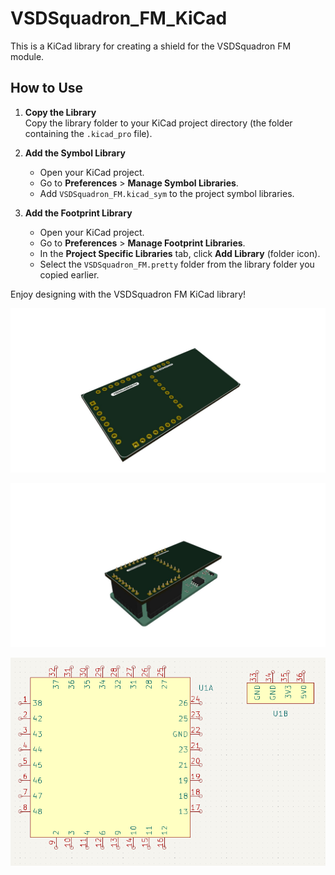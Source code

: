 # VSDSquadron_FM_KiCad

This is a KiCad library for creating a shield for the VSDSquadron FM module.

## How to Use

1. **Copy the Library**  
   Copy the library folder to your KiCad project directory (the folder containing the `.kicad_pro` file).

2. **Add the Symbol Library**  
   - Open your KiCad project.  
   - Go to **Preferences** > **Manage Symbol Libraries**.  
   - Add `VSDSquadron_FM.kicad_sym` to the project symbol libraries.

3. **Add the Footprint Library**  
   - Open your KiCad project.  
   - Go to **Preferences** > **Manage Footprint Libraries**.  
   - In the **Project Specific Libraries** tab, click **Add Library** (folder icon).  
   - Select the `VSDSquadron_FM.pretty` folder from the library folder you copied earlier.  

Enjoy designing with the VSDSquadron FM KiCad library!

![alt text](_images/Shield_no_parts.jpg)

![alt text](_images/Shield.jpg)

![alt text](_images/Symbol.png)